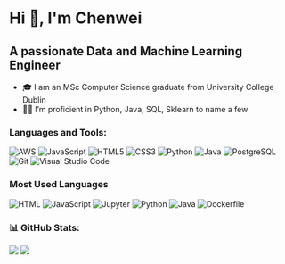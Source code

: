 # Hi 👋, I'm Chenwei

## A passionate Data and Machine Learning Engineer

- 🎓 I am an MSc Computer Science graduate from University College Dublin
- 👨‍💻 I’m proficient in Python, Java, SQL, Sklearn to name a few


### Languages and Tools:

![AWS](https://img.shields.io/badge/AWS-232F3E?style=for-the-badge&logo=amazonaws&logoColor=white)
![JavaScript](https://img.shields.io/badge/JavaScript-F7DF1E?style=for-the-badge&logo=javascript&logoColor=black)
![HTML5](https://img.shields.io/badge/HTML5-E34F26?style=for-the-badge&logo=html5&logoColor=white)
![CSS3](https://img.shields.io/badge/CSS3-1572B6?style=for-the-badge&logo=css3&logoColor=white)
![Python](https://img.shields.io/badge/Python-3776AB?style=for-the-badge&logo=python&logoColor=white)
![Java](https://img.shields.io/badge/Java-007396?style=for-the-badge&logo=java&logoColor=white)
![PostgreSQL](https://img.shields.io/badge/PostgreSQL-316192?style=for-the-badge&logo=postgresql&logoColor=white)
![Git](https://img.shields.io/badge/Git-F05032?style=for-the-badge&logo=git&logoColor=white)
![Visual Studio Code](https://img.shields.io/badge/Visual_Studio_Code-007ACC?style=for-the-badge&logo=visual-studio-code&logoColor=white)


### Most Used Languages

![HTML](https://img.shields.io/badge/HTML-63.39%25-%23orange)
![JavaScript](https://img.shields.io/badge/JavaScript-0.82%25-%23yellowgreen)
![Jupyter](https://img.shields.io/badge/Jupyter-33.89%25-%23blue)
![Python](https://img.shields.io/badge/Python-0.06%25-%23green)
![Java](https://img.shields.io/badge/Java-3.81%25-%23red)
![Dockerfile](https://img.shields.io/badge/Dockerfile-0.03%25-%23blueviolet)

### 📊 GitHub Stats:

<!--
![](https://github-readme-stats.vercel.app/api?username=fyshark&show_icons=true&locale=en)
![](https://github-readme-stats.vercel.app/api/top-langs?username=fyshark&show_icons=true&locale=en&layout=compact)
-->

![](https://github-readme-streak-stats.herokuapp.com/?user=fyshark)
![](https://activity-graph.herokuapp.com/graph?username=fyshark&theme=github)









<!--
**DVv66/DVv66** is a ✨ _special_ ✨ repository because its `README.md` (this file) appears on your GitHub profile.

Here are some ideas to get you started:

- 🔭 I’m currently working on ...
- 🌱 I’m currently learning ...
- 👯 I’m looking to collaborate on ...
- 🤔 I’m looking for help with ...
- 💬 Ask me about ...
- 📫 How to reach me: ...
- 😄 Pronouns: ...
- ⚡ Fun fact: ...
-->
